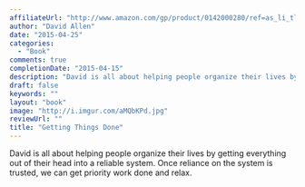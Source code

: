```yaml
---
affiliateUrl: "http://www.amazon.com/gp/product/0142000280/ref=as_li_tl?ie=UTF8&camp=1789&creative=390957&creativeASIN=0142000280&linkCode=as2&tag=jaktre-20&linkId=5BP3FRLS6QTLTHLR"
author: "David Allen"
date: "2015-04-25"
categories:
  - "Book"
comments: true
completionDate: "2015-04-15"
description: "David is all about helping people organize their lives by getting everything out of their head into a reliable system.  Once reliance on the system is"
draft: false
keywords: ""
layout: "book"
image: "http://i.imgur.com/aMQbKPd.jpg"
reviewUrl: ""
title: "Getting Things Done"
---
```


David is all about helping people organize their lives by getting everything out of their head into a reliable system.  Once reliance on the system is trusted, we can get priority work done and relax.
